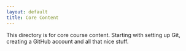 ```yaml
---
layout: default
title: Core Content 
---
```


This directory is for core course content. Starting with setting up Git,
creating a GitHub account and all that nice stuff.
